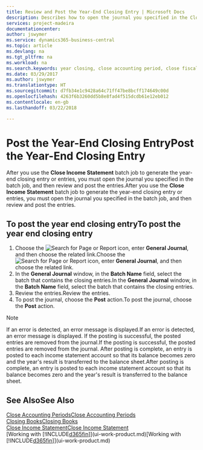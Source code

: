```yaml
---
title: Review and Post the Year-End Closing Entry | Microsoft Docs
description: Describes how to open the journal you specified in the Close Income Statement batch job, and then review and post the year-end closing entry.
services: project-madeira
documentationcenter: 
author: jswymer
ms.service: dynamics365-business-central
ms.topic: article
ms.devlang: na
ms.tgt_pltfrm: na
ms.workload: na
ms.search.keywords: year closing, close accounting period, close fiscal year, bank account detailed trial balance
ms.date: 03/29/2017
ms.author: jswymer
ms.translationtype: HT
ms.sourcegitcommit: d7fb34e1c9428a64c71ff47be8bcff174649c00d
ms.openlocfilehash: 4263f6b3260dd5b8e8fad4f515dcdb61e12eb012
ms.contentlocale: en-gb
ms.lasthandoff: 03/22/2018

---
```

# <a name="post-the-year-end-closing-entry"></a><span data-ttu-id="ec2e2-103">Post the Year-End Closing Entry</span><span class="sxs-lookup"><span data-stu-id="ec2e2-103">Post the Year-End Closing Entry</span></span>
<span data-ttu-id="ec2e2-104">After you use the **Close Income Statement** batch job to generate the year-end closing entry or entries, you must open the journal you specified in the batch job, and then review and post the entries.</span><span class="sxs-lookup"><span data-stu-id="ec2e2-104">After you use the **Close Income Statement** batch job to generate the year-end closing entry or entries, you must open the journal you specified in the batch job, and then review and post the entries.</span></span>

## <a name="to-post-the-year-end-closing-entry"></a><span data-ttu-id="ec2e2-105">To post the year end closing entry</span><span class="sxs-lookup"><span data-stu-id="ec2e2-105">To post the year end closing entry</span></span>
1. <span data-ttu-id="ec2e2-106">Choose the ![Search for Page or Report](media/ui-search/search_small.png "Search for Page or Report icon") icon, enter **General Journal**, and then choose the related link.</span><span class="sxs-lookup"><span data-stu-id="ec2e2-106">Choose the ![Search for Page or Report](media/ui-search/search_small.png "Search for Page or Report icon") icon, enter **General Journal**, and then choose the related link.</span></span>
2. <span data-ttu-id="ec2e2-107">In the **General Journal** window, in the **Batch Name** field, select the batch that contains the closing entries.</span><span class="sxs-lookup"><span data-stu-id="ec2e2-107">In the **General Journal** window, in the **Batch Name** field, select the batch that contains the closing entries.</span></span>
3. <span data-ttu-id="ec2e2-108">Review the entries.</span><span class="sxs-lookup"><span data-stu-id="ec2e2-108">Review the entries.</span></span>
4. <span data-ttu-id="ec2e2-109">To post the journal, choose the **Post** action.</span><span class="sxs-lookup"><span data-stu-id="ec2e2-109">To post the journal, choose the **Post** action.</span></span>

> [!NOTE]  
>   <span data-ttu-id="ec2e2-110">If an error is detected, an error message is displayed.</span><span class="sxs-lookup"><span data-stu-id="ec2e2-110">If an error is detected, an error message is displayed.</span></span> <span data-ttu-id="ec2e2-111">If the posting is successful, the posted entries are removed from the journal.</span><span class="sxs-lookup"><span data-stu-id="ec2e2-111">If the posting is successful, the posted entries are removed from the journal.</span></span> <span data-ttu-id="ec2e2-112">After posting is complete, an entry is posted to each income statement account so that its balance becomes zero and the year's result is transferred to the balance sheet.</span><span class="sxs-lookup"><span data-stu-id="ec2e2-112">After posting is complete, an entry is posted to each income statement account so that its balance becomes zero and the year's result is transferred to the balance sheet.</span></span>

## <a name="see-also"></a><span data-ttu-id="ec2e2-113">See Also</span><span class="sxs-lookup"><span data-stu-id="ec2e2-113">See Also</span></span>
[<span data-ttu-id="ec2e2-114">Close Accounting Periods</span><span class="sxs-lookup"><span data-stu-id="ec2e2-114">Close Accounting Periods</span></span>](year-close-account-periods.md)  
[<span data-ttu-id="ec2e2-115">Closing Books</span><span class="sxs-lookup"><span data-stu-id="ec2e2-115">Closing Books</span></span>](year-close-books.md)  
[<span data-ttu-id="ec2e2-116">Close Income Statement</span><span class="sxs-lookup"><span data-stu-id="ec2e2-116">Close Income Statement</span></span>](year-close-income-statement.md)  
<span data-ttu-id="ec2e2-117">[Working with [!INCLUDE[d365fin](includes/d365fin_md.md)]](ui-work-product.md)</span><span class="sxs-lookup"><span data-stu-id="ec2e2-117">[Working with [!INCLUDE[d365fin](includes/d365fin_md.md)]](ui-work-product.md)</span></span>

